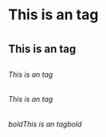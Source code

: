 # This is an tag <h1> 
## This is an tag <h2>
###### This is an tag <h6>
###### *This is an tag* <H6>
###### *bold*This is an tag*bold* <H6>
